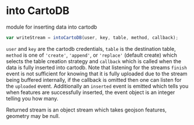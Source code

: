 into CartoDB
===

module for inserting data into cartodb

```js
var writeStream = intoCartoDB(user, key, table, method, callback);
```

`user` and `key` are the cartodb credentials, `table` is the destination table, `method` is one of `'create'`, `'append'`, or `'replace'` (default create) which selects the table creation strategy and `callback` which is called when the data is fully inserted into cartodb.  Note that listening for the streams `finish` event is not sufficient for knowing that it is fully uploaded due to the stream being buffered internally, if the callback is omitted then one can listen for the `uploaded` event.  Additionally an `inserted` event is emitted which tells you when features are successfully inserted, the event object is an integer telling you how many.

Returned stream is an object stream which takes geojson features, geometry may be null.
